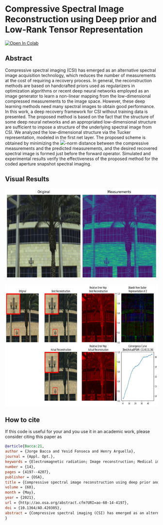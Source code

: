 # Compressive Spectral Image Reconstruction using Deep prior and Low-Rank Tensor Representation

[![Open In Colab](https://colab.research.google.com/assets/colab-badge.svg)](https://colab.research.google.com/github/hdspgroup/Deep_Prior_Low_Rank/blob/master/colab_setup.ipynb)

## Abstract

Compressive spectral imaging (CSI) has emerged as an alternative spectral image acquisition technology, which reduces the number of measurements at the cost of requiring a recovery process. In general, the reconstruction methods are based on handcrafted priors used as regularizers in optimization algorithms or recent deep neural networks employed as an image generator to learn a non-linear mapping from the low-dimensional compressed measurements to the image space. However, these deep learning methods need many spectral images to obtain good performance. In this work, a deep recovery framework for CSI without training data is presented. The proposed method is based on the fact that the structure of some deep neural networks and an appropriated low-dimensional structure are sufficient to impose a structure of the underlying spectral image from CSI. We analyzed the low-dimensional structure via the Tucker representation, modeled in the first net layer. The proposed scheme is obtained by minimizing the <img src="https://render.githubusercontent.com/render/math?math=\ell_2">-norm distance between the compressive measurements and the predicted measurements, and the desired recovered spectral image is formed just before the forward operator. Simulated and experimental results verify the effectiveness of the proposed method for the coded aperture snapshot spectral imaging.

## Visual Results

<p align="center">
  <img  height="300" src="output.jpg">
</p>

<p align="center">
  <img  height="400" src="recons.jpg">
</p>

## How to cite
If this code is useful for your and you use it in an academic work, please consider citing this paper as


```bib
@article{Bacca:21,
author = {Jorge Bacca and Yesid Fonseca and Henry Arguello},
journal = {Appl. Opt.},
keywords = {Electromagnetic radiation; Image reconstruction; Medical imaging; Neural networks; Spectral imaging; Stochastic gradient descent},
number = {14},
pages = {4197--4207},
publisher = {OSA},
title = {Compressive spectral image reconstruction using deep prior and low-rank tensor representation},
volume = {60},
month = {May},
year = {2021},
url = {http://ao.osa.org/abstract.cfm?URI=ao-60-14-4197},
doi = {10.1364/AO.420305},
abstract = {Compressive spectral imaging (CSI) has emerged as an alternative spectral image acquisition technology, which reduces the number of measurements at the cost of requiring a recovery process. In general, the reconstruction methods are based on handcrafted priors used as regularizers in optimization algorithms or recent deep neural networks employed as an image generator to learn a non-linear mapping from the low-dimensional compressed measurements to the image space. However, these deep learning methods need many spectral images to obtain good performance. In this work, a deep recovery framework for CSI without training data is presented. The proposed method is based on the fact that the structure of some deep neural networks and an appropriated low-dimensional structure are sufficient to impose a structure of the underlying spectral image from CSI. We analyzed the low-dimensional structure via the Tucker representation, modeled in the first net layer. The proposed scheme is obtained by minimizing the \$\{\{\textblackslash\}ell _2\}\$-norm distance between the compressive measurements and the predicted measurements, and the desired recovered spectral image is formed just before the forward operator. Simulated and experimental results verify the effectiveness of the proposed method for the coded aperture snapshot spectral imaging.},
}
```
